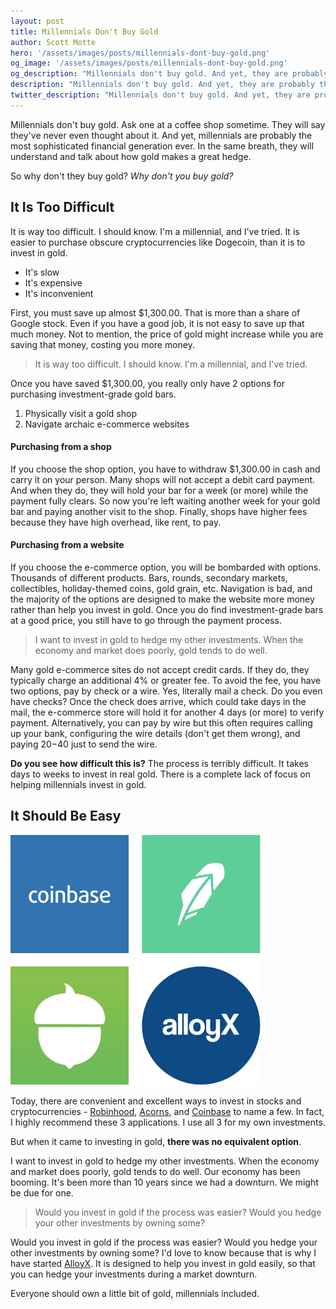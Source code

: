 ```yaml
---
layout: post
title: Millennials Don't Buy Gold
author: Scott Motte
hero: '/assets/images/posts/millennials-dont-buy-gold.png'
og_image: '/assets/images/posts/millennials-dont-buy-gold.png'
og_description: "Millennials don't buy gold. And yet, they are probably the most sophisticated financial generation ever. In the same breath, they will understand and talk about how gold makes a great hedge."
description: "Millennials don't buy gold. And yet, they are probably the most sophisticated financial generation ever. In the same breath, they will understand and talk about how gold makes a great hedge."
twitter_description: "Millennials don't buy gold. And yet, they are probably the most sophisticated financial generation ever. In the same breath, they will understand and talk about how gold makes a great hedge."
---
```


Millennials don't buy gold. Ask one at a coffee shop sometime. They will say they've never even thought about it. And yet, millennials are probably the most sophisticated financial generation ever. In the same breath, they will understand and talk about how gold makes a great hedge.

So why don't they buy gold? *Why don't you buy gold?*

<h2 class="mt-5">It Is Too Difficult</h2>

It is way too difficult. I should know. I'm a millennial, and I've tried. It is easier to purchase obscure cryptocurrencies like Dogecoin, than it is to invest in gold.

* It's slow
* It's expensive
* It's inconvenient

First, you must save up almost $1,300.00. That is more than a share of Google stock. Even if you have a good job, it is not easy to save up that much money. Not to mention, the price of gold might increase while you are saving that money, costing you more money.

<blockquote class="p-4">
It is way too difficult. I should know. I'm a millennial, and I've tried.
</blockquote>

Once you have saved $1,300.00, you really only have 2 options for purchasing investment-grade gold bars.

1. Physically visit a gold shop
2. Navigate archaic e-commerce websites

<h4 class="mt-4">Purchasing from a shop</h4>

If you choose the shop option, you have to withdraw $1,300.00 in cash and carry it on your person. Many shops will not accept a debit card payment. And when they do, they will hold your bar for a week (or more) while the payment fully clears. So now you're left waiting another week for your gold bar and paying another visit to the shop. Finally, shops have higher fees because they have high overhead, like rent, to pay.

<h4 class="mt-4">Purchasing from a website</h4>

If you choose the e-commerce option, you will be bombarded with options. Thousands of different products. Bars, rounds, secondary markets, collectibles, holiday-themed coins, gold grain, etc. Navigation is bad, and the majority of the options are designed to make the website more money rather than help you invest in gold. Once you do find investment-grade bars at a good price, you still have to go through the payment process. 

<blockquote class="p-4">
I want to invest in gold to hedge my other investments. When the economy and market does poorly, gold tends to do well.
</blockquote>

Many gold e-commerce sites do not accept credit cards. If they do, they typically charge an additional 4% or greater fee. To avoid the fee, you have two options, pay by check or a wire. Yes, literally mail a check. Do you even have checks? Once the check does arrive, which could take days in the mail, the e-commerce store will hold it for another 4 days (or more) to verify payment. Alternatively, you can pay by wire but this often requires calling up your bank, configuring the wire details (don't get them wrong), and paying $20-$40 just to send the wire.

**Do you see how difficult this is?** The process is terribly difficult. It takes days to weeks to invest in real gold. There is a complete lack of focus on helping millennials invest in gold.

<h2 class="mt-5">It Should Be Easy</h2>

<img src="/assets/images/posts/alloyx-coinbase-robinhood-acorns-logos.png" width="400" class="float-lg-right pt-3 pb-3 px-lg-5 img-fluid" />

Today, there are convenient and excellent ways to invest in stocks and cryptocurrencies - <a href="share.robinhood.com/scottm1274" target="_blank">Robinhood</a>, <a href="https://www.acorns.com/invite/9ZQAW7" target="_blank">Acorns</a>, and <a href="https://www.coinbase.com/join/58e3b1ba641b943765ee69ce" target="_blank">Coinbase</a> to name a few. In fact, I highly recommend these 3 applications. I use all 3 for my own investments.

But when it came to investing in gold, **there was no equivalent option**.

I want to invest in gold to hedge my other investments. When the economy and market does poorly, gold tends to do well. Our economy has been booming. It's been more than 10 years since we had a downturn. We might be due for one.

<blockquote class="p-4">
Would you invest in gold if the process was easier? Would you hedge your other investments by owning some?
</blockquote>

Would you invest in gold if the process was easier? Would you hedge your other investments by owning some? I'd love to know because that is why I have started <a href="https://alloyx.co">AlloyX</a>. It is designed to help you invest in gold easily, so that you can hedge your investments during a market downturn.

Everyone should own a little bit of gold, millennials included.

